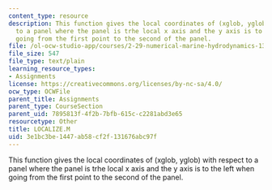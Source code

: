 ```yaml
---
content_type: resource
description: This function gives the local coordinates of (xglob, yglob) with respect
  to a panel where the panel is trhe local x axis and the y axis is to the left when
  going from the first point to the second of the panel.
file: /ol-ocw-studio-app/courses/2-29-numerical-marine-hydrodynamics-13-024-spring-2003/3e1bc3be1447ab58cf2f131676abc97f_LOCALIZE.M
file_size: 547
file_type: text/plain
learning_resource_types:
- Assignments
license: https://creativecommons.org/licenses/by-nc-sa/4.0/
ocw_type: OCWFile
parent_title: Assignments
parent_type: CourseSection
parent_uid: 7895813f-4f2b-7bfb-615c-c2281abd3e65
resourcetype: Other
title: LOCALIZE.M
uid: 3e1bc3be-1447-ab58-cf2f-131676abc97f
---
```

This function gives the local coordinates of (xglob, yglob) with respect to a panel where the panel is trhe local x axis and the y axis is to the left when going from the first point to the second of the panel.